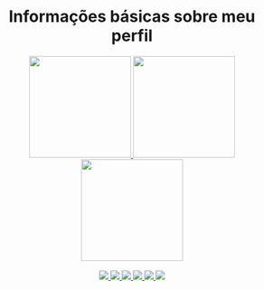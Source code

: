 <h1 align="center">Informações básicas sobre meu perfil</h1>

<div align="center">
  <a href="https://github.com/pedro-barreto">
    <img height="180px" src="https://github-readme-stats.vercel.app/api/?username=pedro-barreto&show_icons=true&include_all_commits=true&hide_border=true&theme=tokyonight"/>
    <img height="180px" src="https://github-readme-stats.vercel.app/api/top-langs/?username=pedro-barreto&layout=compact&hide_border=true&theme=tokyonight" />
    <img height="180px" src="https://github-readme-streak-stats.herokuapp.com/?user=pedro-barreto&include_all_commits=true&theme=tokyonight&border=transparent"/>
  </a>
</div>
<div align="center"><br>
  <a href="https://github.com/pedro-barreto">
    <img src="https://img.shields.io/badge/HTML5-E34F26?style=for-the-badge&logo=html5&logoColor=white&color=1A1B27"/>
    <img src="https://img.shields.io/badge/CSS3-1572B6?style=for-the-badge&logo=css3&logoColor=white&color=1A1B27"/>
    <img src="https://img.shields.io/badge/JavaScript-323330?style=for-the-badge&logo=javascript&logoColor=white&color=1A1B27"/>
    <img src="https://img.shields.io/badge/react-%2320232a.svg?style=for-the-badge&logo=react&logoColor=white&color=1A1B27"/>
    <img src="https://img.shields.io/badge/SASS-hotpink.svg?style=for-the-badge&logo=SASS&logoColor=white&color=1A1B27"/>
    <img src="https://img.shields.io/badge/Tailwind_CSS-38B2AC?style=for-the-badge&logo=tailwind-css&logoColor=white&color=1A1B27"/>
  </a>
</div>
